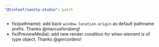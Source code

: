 ```yaml
---
"@tinloof/sanity-studio": patch
---
```


- fix(pathname): add back `window.location.origin` as default pathname prefix. Thanks @marcusforsberg!
- fix(PreviewMedia): add new render condition for when element is of type object. Thanks @gercordero!
